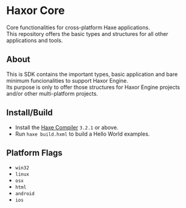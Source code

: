 # Haxor Core

Core functionalities for cross-platform Haxe applications.  
This repository offers the basic types and structures for all other applications and tools.


## About

This is SDK contains the important types, basic application and bare minimum funcionalities to support Haxor Engine.  
Its purpose is only to offer those structures for Haxor Engine projects and/or other multi-platform projects.



## Install/Build

* Install the [Haxe Compiler](http://haxe.org/download/) `3.2.1` or above.
* Run `haxe build.hxml` to build a Hello World examples.


## Platform Flags

* `win32`
* `linux`
* `osx`
* `html`
* `android`
* `ios`

